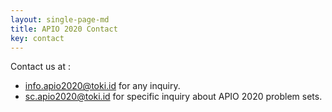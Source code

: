 ```yaml
---
layout: single-page-md
title: APIO 2020 Contact
key: contact
---
```


Contact us at :
* [info.apio2020@toki.id](info.apio2020@toki.id) for any inquiry.
* [sc.apio2020@toki.id](sc.apio2020@toki.id) for specific inquiry about APIO 2020 problem sets.

